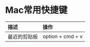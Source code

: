 # Mac常用快捷键
| 描述         | 操作             |
| :----------- | :--------------- |
| 最近的剪贴板 | option + cmd + v |